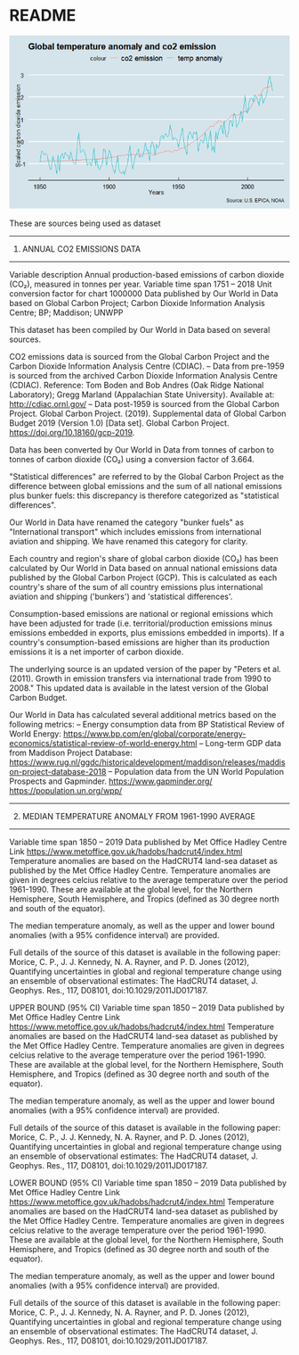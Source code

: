 # README


![Screenshot](000009.png)

These are sources being used as dataset

----------------------------------------------------------------------------------------------------------
1. ANNUAL CO2 EMISSIONS DATA
----------------------------------------------------------------------------------------------------------
Variable description	Annual production-based emissions of carbon dioxide (CO₂), measured in tonnes per year.
Variable time span	1751 – 2018
Unit conversion factor for chart	1000000
Data published by	Our World in Data based on Global Carbon Project; Carbon Dioxide Information Analysis Centre; BP; Maddison; UNWPP

This dataset has been compiled by Our World in Data based on several sources.

CO2 emissions data is sourced from the Global Carbon Project and the Carbon Dioxide Information Analysis Centre (CDIAC).
– Data from pre-1959 is sourced from the archived Carbon Dioxide Information Analysis Centre (CDIAC). Reference: Tom Boden and Bob Andres (Oak Ridge National Laboratory); Gregg Marland (Appalachian State University). Available at: http://cdiac.ornl.gov/
– Data post-1959 is sourced from the Global Carbon Project. Global Carbon Project. (2019). Supplemental data of Global Carbon Budget 2019 (Version 1.0) [Data set]. Global Carbon Project. https://doi.org/10.18160/gcp-2019.

Data has been converted by Our World in Data from tonnes of carbon to tonnes of carbon dioxide (CO₂) using a conversion factor of 3.664.

"Statistical differences" are referred to by the Global Carbon Project as the difference between global emissions and the sum of all national emissions plus bunker fuels: this discrepancy is therefore categorized as "statistical differences".

Our World in Data have renamed the category "bunker fuels" as "International transport" which includes emissions from international aviation and shipping. We have renamed this category for clarity.

Each country and region's share of global carbon dioxide (CO₂) has been calculated by Our World in Data based on annual national emissions data published by the Global Carbon Project (GCP). This is calculated as each country's share of the sum of all country emissions plus international aviation and shipping ('bunkers') and 'statistical differences'.

Consumption-based emissions are national or regional emissions which have been adjusted for trade (i.e. territorial/production emissions minus emissions embedded in exports, plus emissions embedded in imports). If a country's consumption-based emissions are higher than its production emissions it is a net importer of carbon dioxide.

The underlying source is an updated version of the paper by "Peters et al. (2011). Growth in emission transfers via international trade from 1990 to 2008." This updated data is available in the latest version of the Global Carbon Budget.

Our World in Data has calculated several additional metrics based on the following metrics:
– Energy consumption data from BP Statistical Review of World Energy: https://www.bp.com/en/global/corporate/energy-economics/statistical-review-of-world-energy.html
– Long-term GDP data from Maddison Project Database: https://www.rug.nl/ggdc/historicaldevelopment/maddison/releases/maddison-project-database-2018
– Population data from the UN World Population Prospects and Gapminder.
https://www.gapminder.org/
https://population.un.org/wpp/


----------------------------------------------------------------------------------------------------------
2. MEDIAN TEMPERATURE ANOMALY FROM 1961-1990 AVERAGE
----------------------------------------------------------------------------------------------------------
Variable time span	1850 – 2019
Data published by	Met Office Hadley Centre
Link	https://www.metoffice.gov.uk/hadobs/hadcrut4/index.html
Temperature anomalies are based on the HadCRUT4 land-sea dataset as published by the Met Office Hadley Centre. Temperature anomalies are given in degrees celcius relative to the average temperature over the period 1961-1990. These are available at the global level, for the Northern Hemisphere, South Hemisphere, and Tropics (defined as 30 degree north and south of the equator).

The median temperature anomaly, as well as the upper and lower bound anomalies (with a 95% confidence interval) are provided.

Full details of the source of this dataset is available in the following paper:
Morice, C. P., J. J. Kennedy, N. A. Rayner, and P. D. Jones (2012), Quantifying uncertainties in global and regional temperature change using an ensemble of observational estimates: The HadCRUT4 dataset, J. Geophys. Res., 117, D08101, doi:10.1029/2011JD017187.

UPPER BOUND (95% CI)
Variable time span	1850 – 2019
Data published by	Met Office Hadley Centre
Link	https://www.metoffice.gov.uk/hadobs/hadcrut4/index.html
Temperature anomalies are based on the HadCRUT4 land-sea dataset as published by the Met Office Hadley Centre. Temperature anomalies are given in degrees celcius relative to the average temperature over the period 1961-1990. These are available at the global level, for the Northern Hemisphere, South Hemisphere, and Tropics (defined as 30 degree north and south of the equator).

The median temperature anomaly, as well as the upper and lower bound anomalies (with a 95% confidence interval) are provided.

Full details of the source of this dataset is available in the following paper:
Morice, C. P., J. J. Kennedy, N. A. Rayner, and P. D. Jones (2012), Quantifying uncertainties in global and regional temperature change using an ensemble of observational estimates: The HadCRUT4 dataset, J. Geophys. Res., 117, D08101, doi:10.1029/2011JD017187.

LOWER BOUND (95% CI)
Variable time span	1850 – 2019
Data published by	Met Office Hadley Centre
Link	https://www.metoffice.gov.uk/hadobs/hadcrut4/index.html
Temperature anomalies are based on the HadCRUT4 land-sea dataset as published by the Met Office Hadley Centre. Temperature anomalies are given in degrees celcius relative to the average temperature over the period 1961-1990. These are available at the global level, for the Northern Hemisphere, South Hemisphere, and Tropics (defined as 30 degree north and south of the equator).

The median temperature anomaly, as well as the upper and lower bound anomalies (with a 95% confidence interval) are provided.

Full details of the source of this dataset is available in the following paper:
Morice, C. P., J. J. Kennedy, N. A. Rayner, and P. D. Jones (2012), Quantifying uncertainties in global and regional temperature change using an ensemble of observational estimates: The HadCRUT4 dataset, J. Geophys. Res., 117, D08101, doi:10.1029/2011JD017187.

